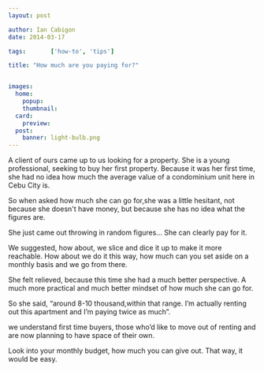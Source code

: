 ```yaml
---
layout: post

author: Ian Cabigon
date: 2014-03-17

tags:		['how-to', 'tips']

title: "How much are you paying for?"


images:
  home:
    popup: 
    thumbnail: 
  card:
    preview: 
  post:
    banner: light-bulb.png
---
```


A client of ours came up to us looking for a property. She is a young professional, seeking to buy her first property. Because it was her first time, she had no idea how much the average value of a condominium unit here in Cebu City is. 

So when asked how much she can go for,she was a little hesitant, not because she doesn't have money, but because she has no idea what the figures are. 

She just came out throwing in random figures... She can clearly pay for it. 

We suggested, how about, we slice and dice it up to make it more reachable. How about we do it this way, how much can you set aside on a monthly basis and we go from there.

She felt relieved, because this time she had a much better perspective. A much more practical and much better mindset of how much she can go for. 

So she said, “around 8-10 thousand,within that range. I’m actually renting out this apartment and I’m paying twice as much”.

we understand first time buyers, those who’d like to move out of renting and are now planning to have space of their own.

Look into your monthly budget, how much you can give out. That way, it would be easy.